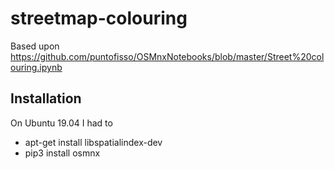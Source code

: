 # streetmap-colouring

Based upon https://github.com/puntofisso/OSMnxNotebooks/blob/master/Street%20colouring.ipynb

## Installation

On Ubuntu 19.04 I had to
* apt-get install libspatialindex-dev
* pip3 install osmnx
